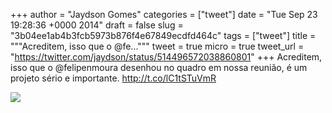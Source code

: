 
+++
author = "Jaydson Gomes"
categories = ["tweet"]
date = "Tue Sep 23 19:28:36 +0000 2014"
draft = false
slug = "3b04ee1ab4b3fcb5973b876f4e67849ecdfd464c"
tags = ["tweet"]
title = """Acreditem, isso que o @fe..."""
tweet = true
micro = true
tweet_url = "https://twitter.com/jaydson/status/514496572038860801"
+++
Acreditem, isso que o @felipenmoura desenhou no quadro em nossa reunião, é um projeto sério e importante. http://t.co/lC1tSTuVmR

![](/images/tweet-media/514496572038860801-ByPb577IEAAweqB.jpg)